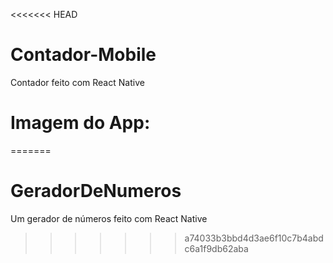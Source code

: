 <<<<<<< HEAD
# Contador-Mobile
Contador feito com React Native

# Imagem do App:

=======
# GeradorDeNumeros
Um gerador de números feito com React Native
>>>>>>> a74033b3bbd4d3ae6f10c7b4abdc6a1f9db62aba
